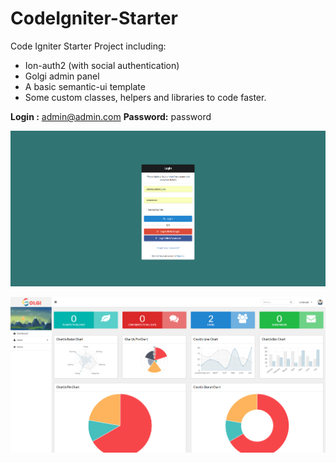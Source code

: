 # CodeIgniter-Starter
Code Igniter Starter Project including:

- Ion-auth2 (with social authentication)
- Golgi admin panel
- A basic semantic-ui template
- Some custom classes, helpers and libraries to code faster.

**Login   :** admin@admin.com
**Password:** password


![Screenshot](Signin.png)


![Screenshot](Dashboard.png)
